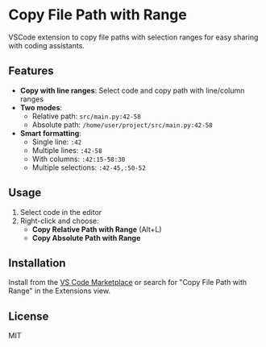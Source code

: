 # Copy File Path with Range

VSCode extension to copy file paths with selection ranges for easy sharing with coding assistants.

## Features

- **Copy with line ranges**: Select code and copy path with line/column ranges
- **Two modes**: 
  - Relative path: `src/main.py:42-58`
  - Absolute path: `/home/user/project/src/main.py:42-58`
- **Smart formatting**:
  - Single line: `:42`
  - Multiple lines: `:42-58`
  - With columns: `:42:15-58:30`
  - Multiple selections: `:42-45,:50-52`

## Usage

1. Select code in the editor
2. Right-click and choose:
   - **Copy Relative Path with Range** (Alt+L)
   - **Copy Absolute Path with Range**

## Installation

Install from the [VS Code Marketplace](https://marketplace.visualstudio.com/items?itemName=your-publisher.copy-file-path-with-range) or search for "Copy File Path with Range" in the Extensions view.

## License

MIT